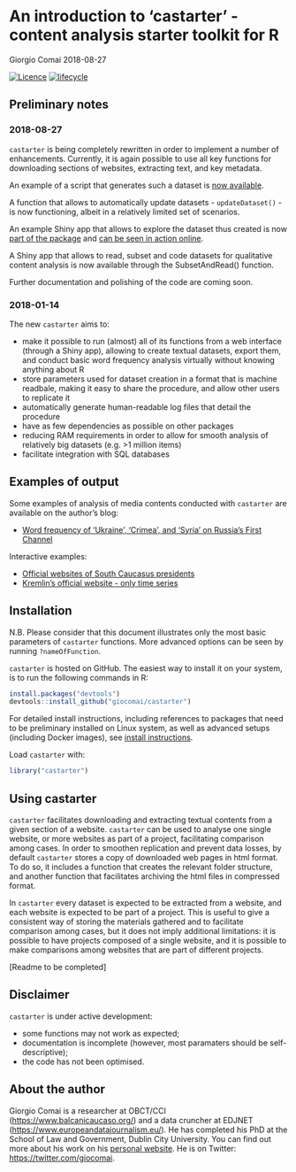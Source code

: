 An introduction to ‘castarter’ - content analysis starter toolkit for R
================
Giorgio Comai
2018-08-27

[![Licence](https://img.shields.io/badge/licence-GPL--3-blue.svg)](https://www.gnu.org/licenses/gpl-3.0.en.html)
[![lifecycle](https://img.shields.io/badge/lifecycle-maturing-blue.svg)](https://www.tidyverse.org/lifecycle/#maturing)
<!-- README.md is generated from README.Rmd. Please edit that file -->

## Preliminary notes

### 2018-08-27

`castarter` is being completely rewritten in order to implement a number
of enhancements. Currently, it is again possible to use all key
functions for downloading sections of websites, extracting text, and key
metadata.

An example of a script that generates such a dataset is [now
available](https://github.com/giocomai/castarter/blob/master/inst/extdata/R-Script-examples/Kremlin_en.R).

A function that allows to automatically update datasets -
`updateDataset()` - is now functioning, albeit in a relatively limited
set of scenarios.

An example Shiny app that allows to explore the dataset thus created is
now [part of the
package](https://github.com/giocomai/castarter/tree/master/inst/extdata/shiny/DatasetAnalysis)
and [can be seen in action
online](https://giocomai.shinyapps.io/Kremlin_en/).

A Shiny app that allows to read, subset and code datasets for
qualitative content analysis is now available through the
SubsetAndRead() function.

Further documentation and polishing of the code are coming soon.

### 2018-01-14

The new `castarter` aims to:

  - make it possible to run (almost) all of its functions from a web
    interface (through a Shiny app), allowing to create textual
    datasets, export them, and conduct basic word frequency analysis
    virtually without knowing anything about R
  - store parameters used for dataset creation in a format that is
    machine readbale, making it easy to share the procedure, and allow
    other users to replicate it
  - automatically generate human-readable log files that detail the
    procedure
  - have as few dependencies as possible on other packages
  - reducing RAM requirements in order to allow for smooth analysis of
    relatively big datasets (e.g. \>1 million items)
  - facilitate integration with SQL databases

## Examples of output

Some examples of analysis of media contents conducted with `castarter`
are available on the author’s blog:

  - [Word frequency of ‘Ukraine’, ‘Crimea’, and ‘Syria’ on Russia’s
    First
    Channel](http://www.giorgiocomai.eu/2015/11/03/word-frequency-of-ukraine-crimea-and-syria-on-russias-first-channel/)

Interactive examples:

  - [Official websites of South Caucasus
    presidents](https://giocomai.shinyapps.io/SouthCaucasusPresidents/)
  - [Kremlin’s official website - only time
    series](https://giocomai.shinyapps.io/Kremlin_en/)

## Installation

N.B. Please consider that this document illustrates only the most basic
parameters of `castarter` functions. More advanced options can be seen
by running `?nameOfFunction`.

`castarter` is hosted on GitHub. The easiest way to install it on your
system, is to run the following commands in R:

``` r
install.packages("devtools")
devtools::install_github("giocomai/castarter")
```

For detailed install instructions, including references to packages that
need to be preliminary installed on Linux system, as well as advanced
setups (including Docker images), see [install
instructions](./install.md).

Load `castarter` with:

``` r
library("castarter")
```

## Using castarter

`castarter` facilitates downloading and extracting textual contents from
a given section of a website. `castarter` can be used to analyse one
single website, or more websites as part of a project, facilitating
comparison among cases. In order to smoothen replication and prevent
data losses, by default `castarter` stores a copy of downloaded web
pages in html format. To do so, it includes a function that creates the
relevant folder structure, and another function that facilitates
archiving the html files in compressed format.

In `castarter` every dataset is expected to be extracted from a website,
and each website is expected to be part of a project. This is useful to
give a consistent way of storing the materials gathered and to
facilitate comparison among cases, but it does not imply additional
limitations: it is possible to have projects composed of a single
website, and it is possible to make comparisons among websites that are
part of different projects.

\[Readme to be completed\]

## Disclaimer

`castarter` is under active development:

  - some functions may not work as expected;
  - documentation is incomplete (however, most paramaters should be
    self-descriptive);
  - the code has not been optimised.

## About the author

Giorgio Comai is a researcher at OBCT/CCI
(<https://www.balcanicaucaso.org/>) and a data cruncher at EDJNET
(<https://www.europeandatajournalism.eu/>). He has completed his PhD at
the School of Law and Government, Dublin City University. You can find
out more about his work on his [personal
website](http://giorgiocomai.eu/). He is on Twitter:
<https://twitter.com/giocomai>.
